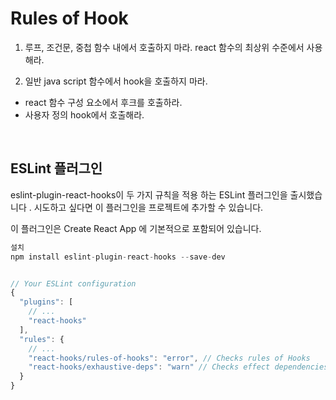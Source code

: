 # Rules of Hook

1. 루프, 조건문, 중첩 함수 내에서 호출하지 마라.
   react 함수의 최상위 수준에서 사용해라.

2. 일반 java script 함수에서 hook을 호출하지 마라.

- react 함수 구성 요소에서 후크를 호출하라.
- 사용자 정의 hook에서 호출해라.

<br>

## ESLint 플러그인

eslint-plugin-react-hooks이 두 가지 규칙을 적용 하는 ESLint 플러그인을 출시했습니다 . 시도하고 싶다면 이 플러그인을 프로젝트에 추가할 수 있습니다.

이 플러그인은 Create React App 에 기본적으로 포함되어 있습니다.

```jsx
설치
npm install eslint-plugin-react-hooks --save-dev


// Your ESLint configuration
{
  "plugins": [
    // ...
    "react-hooks"
  ],
  "rules": {
    // ...
    "react-hooks/rules-of-hooks": "error", // Checks rules of Hooks
    "react-hooks/exhaustive-deps": "warn" // Checks effect dependencies
  }
}
```
